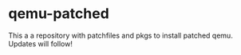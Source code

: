 # qemu-patched
This a a repository with patchfiles and pkgs to install patched qemu.
Updates will follow!
